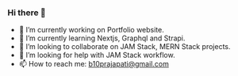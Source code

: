 ### Hi there 👋

<!--
**B10prajapati/B10prajapati** is a ✨ _special_ ✨ repository because its `README.md` (this file) appears on your GitHub profile.



-->
- 🔭 I’m currently working on Portfolio website.
- 🌱 I’m currently learning Nextjs, Graphql and Strapi.
- 👯 I’m looking to collaborate on JAM Stack, MERN Stack projects.
- 🤔 I’m looking for help with JAM Stack workflow.
- 📫 How to reach me: b10prajapati@gmail.com

